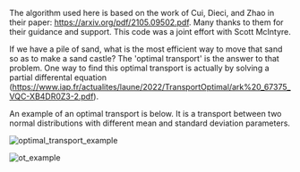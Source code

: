 The algorithm used here is based on the work of Cui, Dieci, and Zhao in their paper: https://arxiv.org/pdf/2105.09502.pdf. Many thanks to them for their guidance and support. This code was a joint effort with Scott McIntyre.

If we have a pile of sand, what is the most efficient way to move that sand so as to make a sand castle? The 'optimal transport' is the answer to that problem. One way to find this optimal transport is actually by solving a partial differental equation (https://www.iap.fr/actualites/laune/2022/TransportOptimal/ark%20_67375_VQC-XB4DR0Z3-2.pdf). 

An example of an optimal transport is below. It is a transport between two normal distributions with different mean and standard deviation parameters.

![optimal_transport_example](https://github.com/samdulin/DataSciencePortfolio/assets/133516464/accadc65-2cfc-4bd7-934a-f762870fa161)

![ot_example](https://github.com/samdulin/DataSciencePortfolio/assets/133516464/e7a9f453-68ea-4fc7-9105-b5b216082855)

